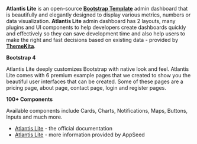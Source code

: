 **Atlantis Lite** is an open-source **[Bootstrap Template](/bootstrap-template/)** admin dashboard that is beautifully and elegantly designed to display various metrics, numbers or data visualization. 
**Atlantis Lite** admin dashboard has 2 layouts, many plugins and UI components to help developers create dashboards quickly and effectively so they can save development time and also help users to make the right and fast decisions based on existing data - provided by **[ThemeKita](https://appseed.us/agency/themekita)**.

**Bootstrap 4**

Atlantis Lite deeply customizes Bootstrap with native look and feel.
Atlantis Lite comes with 6 premium example pages that we created to show you the beautiful user interfaces that can be created. Some of these pages are a pricing page, about page, contact page, login and register pages.

**100+ Components**

Available components include Cards, Charts, Notifications, Maps, Buttons, Inputs and much more.

- [Atlantis Lite](https://atlantis-lite.appseed.us/) - the official documentation
- [Atlantis Lite](/bootstrap-template/atlantis-lite/) - more information provided by AppSeed

<br />